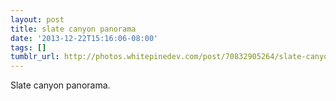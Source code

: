 ```yaml
---
layout: post
title: slate canyon panorama
date: '2013-12-22T15:16:06-08:00'
tags: []
tumblr_url: http://photos.whitepinedev.com/post/70832905264/slate-canyon-panorama
---
```

Slate canyon panorama.

